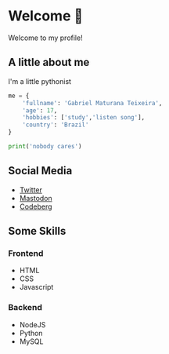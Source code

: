 # Welcome 👋

Welcome to my profile!

## A little about me

I'm a little pythonist

```py
me = {
    'fullname': 'Gabriel Maturana Teixeira',
    'age': 17,
    'hobbies': ['study','listen song'],
    'country': 'Brazil'
}

print('nobody cares')
```

## Social Media

- [Twitter](https://twitter.com/maturanei)
- [Mastodon](https://mstdn.social/@maturana)
- [Codeberg](https://codeberg.org/maturana)

## Some Skills

### Frontend

- HTML
- CSS
- Javascript

### Backend

- NodeJS
- Python
- MySQL
